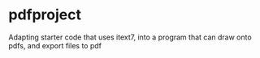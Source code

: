 # pdfproject
 Adapting starter code that uses itext7, into a program that can draw onto pdfs, and export files to pdf
